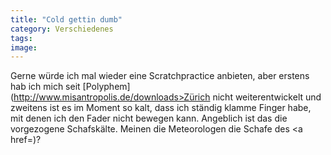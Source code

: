 ```yaml
---
title: "Cold gettin dumb"
category: Verschiedenes
tags: 
image: 
---
```


Gerne würde ich mal wieder eine Scratchpractice anbieten, aber erstens hab ich mich seit [Polyphem](http://www.misantropolis.de/downloads>Zürich</a> nicht weiterentwickelt und zweitens ist es im Moment so kalt, dass ich ständig klamme Finger habe, mit denen ich den Fader nicht bewegen kann. Angeblich ist das die vorgezogene Schafskälte. Meinen die Meteorologen die Schafe des <a href=)?